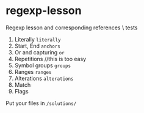 # regexp-lesson
Regexp lesson and corresponding references \ tests

1. Literally `literally`
2. Start, End `anchors`
3. Or and capturing `or`
4. Repetitions //this is too easy
5. Symbol groups `groups`
6. Ranges `ranges`
7. Alterations `alterations`
8. Match
9. Flags

Put your files in `/solutions/`
